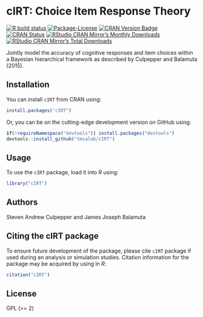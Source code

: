 
<!-- README.md is generated from README.Rmd. Please edit that file -->

# cIRT: Choice Item Response Theory

<!-- badges: start -->

[![R build
status](https://github.com/tmsalab/cIRT/workflows/R-CMD-check/badge.svg)](https://github.com/tmsalab/cIRT/actions)
[![Package-License](https://img.shields.io/badge/license-GPL%20(%3E=2)-brightgreen.svg?style=flat)](http://www.gnu.org/licenses/gpl-2.0.html)
[![CRAN Version
Badge](https://www.r-pkg.org/badges/version/cIRT)](https://cran.r-project.org/package=cIRT)
[![CRAN
Status](https://cranchecks.info/badges/worst/cIRT)](https://cran.r-project.org/web/checks/check_results_cIRT.html)
[![RStudio CRAN Mirror’s Monthly
Downloads](https://cranlogs.r-pkg.org/badges/cIRT?color=brightgreen)](https://www.r-pkg.org/pkg/cIRT)
[![RStudio CRAN Mirror’s Total
Downloads](https://cranlogs.r-pkg.org/badges/grand-total/cIRT?color=brightgreen)](https://www.r-pkg.org/pkg/cIRT)
<!-- badges: end -->

Jointly model the accuracy of cognitive responses and item choices
within a Bayesian hierarchical framework as described by Culpepper and
Balamuta (2015).

## Installation

You can install `cIRT` from CRAN using:

``` r
install.packages("cIRT")
```

Or, you can be on the cutting-edge development version on GitHub using:

``` r
if(!requireNamespace("devtools")) install.packages("devtools")
devtools::install_github("tmsalab/cIRT")
```

## Usage

To use the `cIRT` package, load it into *R* using:

``` r
library("cIRT")
```

## Authors

Steven Andrew Culpepper and James Joseph Balamuta

## Citing the cIRT package

To ensure future development of the package, please cite `cIRT` package
if used during an analysis or simulation studies. Citation information
for the package may be acquired by using in *R*:

``` r
citation("cIRT")
```

## License

GPL (>= 2)

